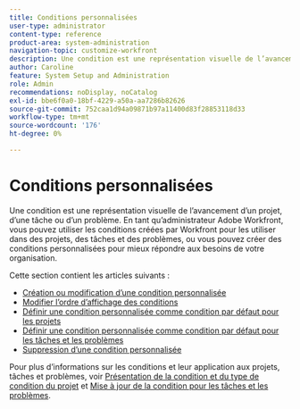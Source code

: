 ```yaml
---
title: Conditions personnalisées
user-type: administrator
content-type: reference
product-area: system-administration
navigation-topic: customize-workfront
description: Une condition est une représentation visuelle de l’avancement d’un projet, d’une tâche ou d’un problème. En tant qu’administrateur Adobe Workfront, vous pouvez utiliser les conditions créées par Workfront pour les utiliser dans des projets, des tâches et des problèmes, ou vous pouvez créer des conditions personnalisées pour mieux répondre aux besoins de votre organisation.
author: Caroline
feature: System Setup and Administration
role: Admin
recommendations: noDisplay, noCatalog
exl-id: bbe6f0a0-18bf-4229-a50a-aa7286b82626
source-git-commit: 752caa1d94a09871b97a11400d83f28853118d33
workflow-type: tm+mt
source-wordcount: '176'
ht-degree: 0%

---
```


# Conditions personnalisées

Une condition est une représentation visuelle de l’avancement d’un projet, d’une tâche ou d’un problème. En tant qu’administrateur Adobe Workfront, vous pouvez utiliser les conditions créées par Workfront pour les utiliser dans des projets, des tâches et des problèmes, ou vous pouvez créer des conditions personnalisées pour mieux répondre aux besoins de votre organisation.

Cette section contient les articles suivants :

* [Création ou modification d’une condition personnalisée](../../../administration-and-setup/customize-workfront/create-manage-custom-conditions/create-edit-custom-conditions.md)
* [Modifier l’ordre d’affichage des conditions](../../../administration-and-setup/customize-workfront/create-manage-custom-conditions/change-display-order-of-conditions.md)
* [Définir une condition personnalisée comme condition par défaut pour les projets](../../../administration-and-setup/customize-workfront/create-manage-custom-conditions/set-custom-condition-default-projects.md)
* [Définir une condition personnalisée comme condition par défaut pour les tâches et les problèmes](../../../administration-and-setup/customize-workfront/create-manage-custom-conditions/set-custom-condition-default-tasks-issues.md)
* [Suppression d’une condition personnalisée](../../../administration-and-setup/customize-workfront/create-manage-custom-conditions/delete-custom-conditions.md)

Pour plus d’informations sur les conditions et leur application aux projets, tâches et problèmes, voir [Présentation de la condition et du type de condition du projet](../../../manage-work/projects/manage-projects/project-condition-and-condition-type.md) et [Mise à jour de la condition pour les tâches et les problèmes](../../../manage-work/projects/updating-work-in-a-project/update-condition-for-tasks-and-issues.md).
